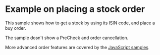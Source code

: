 # Example on placing a stock order

This sample shows how to get a stock by using its ISIN code, and place a buy order.

The sample dosn't show a PreCheck and order cancellation.

More advanced order features are covered by the [JavaScript samples](https://saxobank.github.io/openapi-samples-js/).
